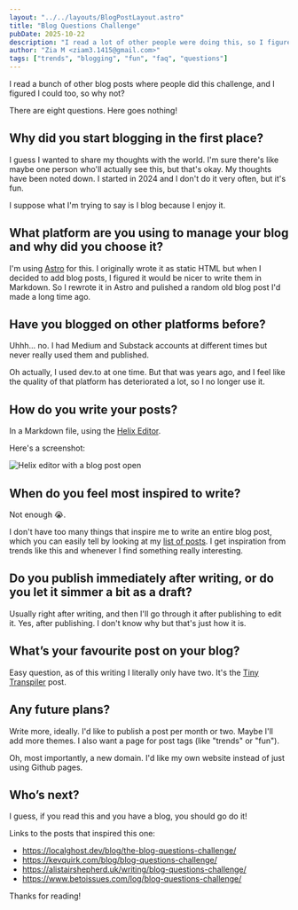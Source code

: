 ```yaml
---
layout: "../../layouts/BlogPostLayout.astro"
title: "Blog Questions Challenge"
pubDate: 2025-10-22
description: "I read a lot of other people were doing this, so I figured why not?"
author: "Zia M <ziam3.1415@gmail.com>"
tags: ["trends", "blogging", "fun", "faq", "questions"]
---
```


I read a bunch of other blog posts where people did this challenge, and I
figured I could too, so why not?

There are eight questions. Here goes nothing!

## Why did you start blogging in the first place?

I guess I wanted to share my thoughts with the world. I'm sure there's like
maybe one person who'll actually see this, but that's okay. My thoughts have
been noted down. I started in 2024 and I don't do it very often, but it's fun.

I suppose what I'm trying to say is I blog because I enjoy it.

## What platform are you using to manage your blog and why did you choose it?

I'm using [Astro](https://astro.build) for this. I originally wrote it as
static HTML but when I decided to add blog posts, I figured it would be nicer
to write them in Markdown. So I rewrote it in Astro and pulished a random old
blog post I'd made a long time ago.

## Have you blogged on other platforms before?

Uhhh... no. I had Medium and Substack accounts at different times but never
really used them and published.

Oh actually, I used dev.to at one time. But that was years ago, and I feel like
the quality of that platform has deteriorated a lot, so I no longer use it.

## How do you write your posts?

In a Markdown file, using the [Helix Editor](https://helix-editor.com).

Here's a screenshot:

![Helix editor with a blog post open](/blog-questions-challenge-helix-screenshot.png)

## When do you feel most inspired to write?

Not enough 😭.

I don't have too many things that inspire me to write an entire blog post,
which you can easily tell by looking at my [list of posts](/blog). I get
inspiration from trends like this and whenever I find something really
interesting.

## Do you publish immediately after writing, or do you let it simmer a bit as a draft?

Usually right after writing, and then I'll go through it after publishing to
edit it. Yes, after publishing. I don't know why but that's just how it is.

## What’s your favourite post on your blog?

Easy question, as of this writing I literally only have two. It's the
[Tiny Transpiler](/posts/tiny-transpiler) post.

## Any future plans?

Write more, ideally. I'd like to publish a post per month or two. Maybe I'll
add more themes. I also want a page for post tags (like "trends" or "fun").

Oh, most importantly, a new domain. I'd like my own website instead of just
using Github pages.

## Who’s next?

I guess, if you read this and you have a blog, you should go do it!

Links to the posts that inspired this one:

- https://localghost.dev/blog/the-blog-questions-challenge/
- https://kevquirk.com/blog/blog-questions-challenge/
- https://alistairshepherd.uk/writing/blog-questions-challenge/
- https://www.betoissues.com/log/blog-questions-challenge/

Thanks for reading!
